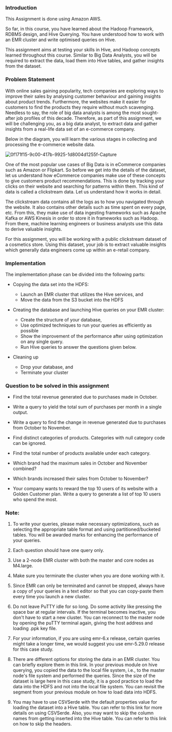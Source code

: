 ### Introduction

This Assignment is done using Amazon AWS.

So far, in this course, you have learned about the Hadoop Framework, RDBMS design, and Hive Querying. You have understood how to work with an EMR cluster and write optimised queries on Hive. 

This assignment aims at testing your skills in Hive, and Hadoop concepts learned throughout this course. Similar to Big Data Analysts, you will be required to extract the data, load them into Hive tables, and gather insights from the dataset.
 
### Problem Statement 

With online sales gaining popularity, tech companies are exploring ways to improve their sales by analysing customer behaviour and gaining insights about product trends. Furthermore, the websites make it easier for customers to find the products they require without much scavenging. Needless to say, the role of big data analysts is among the most sought-after job profiles of this decade. Therefore, as part of this assignment, we will be challenging you, as a big data analyst, to extract data and gather insights from a real-life data set of an e-commerce company.

Below in the diagram, you will learn the various stages in collecting and processing the e-commerce website data.

![0f171f15-9c00-417b-9925-1d8004d1255f-Capture](https://user-images.githubusercontent.com/73686720/111028878-94c93900-841f-11eb-8332-fe4aa8bbb6d5.png)

One of the most popular use cases of Big Data is in eCommerce companies such as Amazon or Flipkart. So before we get into the details of the dataset, let us understand how eCommerce companies make use of these concepts to give customers product recommendations. This is done by tracking your clicks on their website and searching for patterns within them. This kind of data is called a clickstream data. Let us understand how it works in detail.

The clickstream data contains all the logs as to how you navigated through the website. It also contains other details such as time spent on every page, etc. From this, they make use of data ingesting frameworks such as Apache Kafka or AWS Kinesis in order to store it in frameworks such as Hadoop. From there, machine learning engineers or business analysts use this data to derive valuable insights. 

For this assignment, you will be working with a public clickstream dataset of a cosmetics store. Using this dataset, your job is to extract valuable insights which generally data engineers come up within an e-retail company.

### Implementation

The implementation phase can be divided into the following parts:

- Copying the data set into the HDFS:
     - Launch an EMR cluster that utilizes the Hive services, and
     - Move the data from the S3 bucket into the HDFS 
     
- Creating the database and launching Hive queries on your EMR cluster:
     - Create the structure of your database, 
     - Use optimized techniques to run your queries as efficiently as possible
     - Show the improvement of the performance after using optimization on any single query.
     - Run Hive queries to answer the questions given below.
  
- Cleaning up
     - Drop your database, and
     - Terminate your cluster
   
### Question to be solved in this assignment

- Find the total revenue generated due to purchases made in October.

- Write a query to yield the total sum of purchases per month in a single output. 

- Write a query to find the change in revenue generated due to purchases from October to November.

- Find distinct categories of products. Categories with null category code can be ignored.

- Find the total number of products available under each category.

- Which brand had the maximum sales in October and November combined?

- Which brands increased their sales from October to November?

- Your company wants to reward the top 10 users of its website with a Golden Customer plan. Write a query to generate a list of top 10 users who spend the most.

### Note:

1. To write your queries, please make necessary optimizations, such as selecting the appropriate table format and using partitioned/bucketed tables. You will be awarded marks
   for enhancing the performance of your queries.

2. Each question should have one query only.

3. Use a 2-node EMR cluster with both the master and core nodes as M4.large.

4. Make sure you terminate the cluster when you are done working with it.

5. Since EMR can only be terminated and cannot be stopped, always have a copy of your queries in a text editor so that you can copy-paste them every time you launch a new          cluster.

6. Do not leave PuTTY idle for so long. Do some activity like pressing the space bar at regular intervals. If the terminal becomes inactive, you don't have to start a new 
   cluster. You can reconnect to the master node by opening the puTTY terminal again, giving the host address and loading  .ppk key file. 

7. For your information, if you are using emr-6.x release, certain queries might take a longer time, we would suggest you use emr-5.29.0 release for this case study.

8. There are different options for storing the data in an EMR cluster. You can briefly explore them in this link. In your previous module on hive querying, you copied the data
   to the local file system, i.e., to the master node's file system and performed the queries. Since the size of the dataset is large here in this case study, it is a good
   practice to load the data into the HDFS and not into the local file system. You can revisit the segment from your previous module on how to load data into HDFS.

9. You may have to use CSVSerde with the default properties value for loading the dataset into a Hive table. You can refer to this link for more details on using CSVSerde. Also,
   you may want to skip the column names from getting inserted into the Hive table. You can refer to this link on how to skip the headers.
